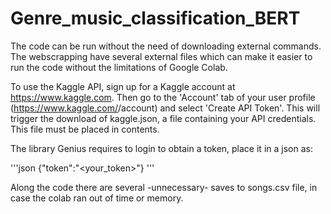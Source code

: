 # Genre_music_classification_BERT

The code can be run without the need of downloading external commands. The webscrapping have several external files which can make it easier to run the code without the limitations of Google Colab.

To use the Kaggle API, sign up for a Kaggle account at https://www.kaggle.com. Then go to the 'Account' tab of your user profile (https://www.kaggle.com/<username>/account) and select 'Create API Token'. This will trigger the download of kaggle.json, a file containing your API credentials. This file must be placed in contents.
  
 The library Genius requires to login to obtain a token, place it in a json as:
  
  '''json
  {"token":"<your_token>"}
  '''
  
  Along the code there are several -unnecessary- saves to songs.csv file, in case the colab ran out of time or memory.
  
  
